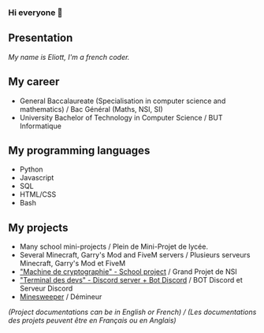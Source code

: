 ### Hi everyone 👋

## Presentation

*My name is Eliott, I'm a french coder.*

## My career

- General Baccalaureate (Specialisation in computer science and mathematics) / Bac Général (Maths, NSI, SI)
- University Bachelor of Technology in Computer Science / BUT Informatique

## My programming languages

- Python
- Javascript
- SQL
- HTML/CSS
- Bash

## My projects

- Many school mini-projects / Plein de Mini-Projet de lycée.
- Several Minecraft, Garry's Mod and FiveM servers / Plusieurs serveurs Minecraft, Garry's Mod et FiveM
- ["Machine de cryptographie" - School project](https://github.com/Eliott-B/Grand-Projet-Cryptographie) / Grand Projet de NSI
- ["Terminal des devs" - Discord server + Bot Discord](https://discord.gg/eufdGDkQq5) / BOT Discord et Serveur Discord
- [Minesweeper](https://github.com/Chakib-Eliott/demineur) / Démineur

*(Project documentations can be in English or French) / (Les documentations des projets peuvent être en Français ou en Anglais)*
